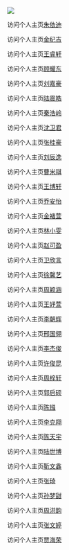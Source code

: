 
[![](https://img.shields.io/badge/%E8%AE%BF%E9%97%AE%E4%B8%AA%E4%BA%BA%E4%B8%BB%E9%A1%B5-%E7%BC%AA%E9%B8%BF%E8%BD%A9-blue?logo=myspace&style=for-the-badge)]()

访问个人主页[朱依迪]()

访问个人主页[金纪吉]()

访问个人主页[王睿轩]()

访问个人主页[顾耀东]()

访问个人主页[刘嘉豪]()

访问个人主页[陆震皓]()

访问个人主页[秦浩岭]()

访问个人主页[沈卫君]()

访问个人主页[张桂豪]()

访问个人主页[刘辰逸]()

访问个人主页[曹米祺]()

访问个人主页[王博轩]()

访问个人主页[乔安怡]()

访问个人主页[金褚萱]()

访问个人主页[林小雯]()

访问个人主页[赵可盈]()

访问个人主页[卫欣言]()

访问个人主页[徐馨艺]()

访问个人主页[周颖涵]()

访问个人主页[王妤萱]()

访问个人主页[李朝辉]()

访问个人主页[邢国翎]()

访问个人主页[李杰俊]()

访问个人主页[许俊昆]()

访问个人主页[周梓轩]()

访问个人主页[郭启硕]()

访问个人主页[陈镪]()

访问个人主页[李克翔]()

访问个人主页[陈天宇]()

访问个人主页[陆世博]()

访问个人主页[靳文鑫]()

访问个人主页[张琦]()

访问个人主页[孙梦甜]()

访问个人主页[周洪韵]()

访问个人主页[张文婷]()

访问个人主页[贾海荣]()
